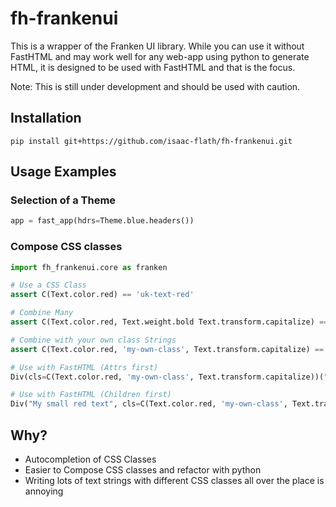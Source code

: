 # fh-frankenui

This is a wrapper of the Franken UI library.  While you can use it without FastHTML and may work well for any web-app using python to generate HTML, it is designed to be used with FastHTML and that is the focus. 

Note:  This is still under development and should be used with caution.

## Installation

```
pip install git+https://github.com/isaac-flath/fh-frankenui.git
```

## Usage Examples

### Selection of a Theme

```python
app = fast_app(hdrs=Theme.blue.headers())
```


### Compose CSS classes

```python
import fh_frankenui.core as franken

# Use a CSS Class
assert C(Text.color.red) == 'uk-text-red'

# Combine Many
assert C(Text.color.red, Text.weight.bold Text.transform.capitalize) == 'uk-text-red uk-text-small uk-text-bold'

# Combine with your own class Strings
assert C(Text.color.red, 'my-own-class', Text.transform.capitalize) == 'uk-text-red my-own-class uk-text-small'

# Use with FastHTML (Attrs first)
Div(cls=C(Text.color.red, 'my-own-class', Text.transform.capitalize))("My small red text")

# Use with FastHTML (Children first)
Div("My small red text", cls=C(Text.color.red, 'my-own-class', Text.transform.capitalize))
```


## Why?

+ Autocompletion of CSS Classes
+ Easier to Compose CSS classes and refactor with python
+ Writing lots of text strings with different CSS classes all over the place is annoying
